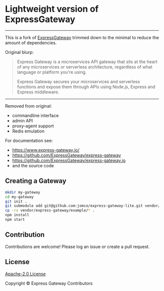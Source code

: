 # Lightweight version of ExpressGateway
----

This is a fork of [ExpressGateway](https://github.com/ExpressGateway/express-gateway) trimmed down to the minimal to reduce the amount of dependencies.

Original blurp:

> Express Gateway is a microservices API gateway that sits at the heart of any microservices or serverless architecture, regardless of what language or platform you're using.
>
> Express Gateway secures your microservices and serverless functions and expose them through APIs using Node.js, Express and Express middleware.

---

Removed from original:

- commandline interface
- admin API
- proxy-agent support
- Redis emulation

For documentation see:

- https://www.express-gateway.io/
- https://github.com/ExpressGateway/express-gateway
- https://github.com/ExpressGateway/express-gateway.io
- and the source code

## Creating a Gateway

```bash
mkdir my-gateway
cd my-gateway
git init .
git submodule add git@github.com:jomco/express-gateway-lite.git vendor/express-gateway
cp -rv vendor/express-gateway/example/* .
npm install
npm start
```

## Contribution

Contributions are welcome! Please log an issue or create a pull
request.

## License

[Apache-2.0 License](./LICENSE)

Copyright © Express Gateway Contributors
